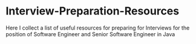 # Interview-Preparation-Resources
Here I collect a list of useful resources for preparing for Interviews for the position of Software Engineer and Senior Software Engineer in Java
